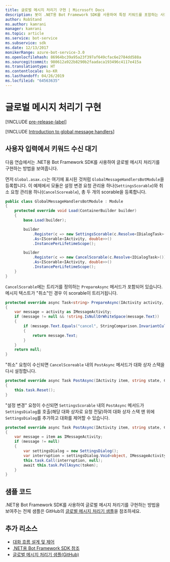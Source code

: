 ```yaml
---
title: 글로벌 메시지 처리기 구현 | Microsoft Docs
description: 봇이 .NET용 Bot Framework SDK를 사용하여 특정 키워드를 포함하는 사용자 입력을 수신 대기하고 처리하는 방법에 대해 알아봅니다.
author: RobStand
ms.author: kamrani
manager: kamrani
ms.topic: article
ms.service: bot-service
ms.subservice: sdk
ms.date: 12/13/2017
monikerRange: azure-bot-service-3.0
ms.openlocfilehash: 86964bc39a95a23f397af649cfac6e2784dd588a
ms.sourcegitcommit: 980612a922b8290b2faadaca193496c4117e415a
ms.translationtype: HT
ms.contentlocale: ko-KR
ms.lasthandoff: 04/26/2019
ms.locfileid: "64563635"
---
```

# <a name="implement-global-message-handlers"></a>글로벌 메시지 처리기 구현

[!INCLUDE [pre-release-label](../includes/pre-release-label-v3.md)]

[!INCLUDE [Introduction to global message handlers](../includes/snippet-global-handlers-intro.md)]

## <a name="listen-for-keywords-in-user-input"></a>사용자 입력에서 키워드 수신 대기

다음 연습에서는 .NET용 Bot Framework SDK를 사용하여 글로벌 메시지 처리기를 구현하는 방법을 보여줍니다.

먼저 `Global.asax.cs`는 여기에 표시된 것처럼 `GlobalMessageHandlersBotModule`을 등록합니다. 이 예제에서 모듈은 설정 변경 요청 관리용 하나(`SettingsScorable`)와 취소 요청 관리용 하나(`CancelScoreable`), 총 두 개의 scorable을 등록합니다.

```cs
public class GlobalMessageHandlersBotModule : Module
{
    protected override void Load(ContainerBuilder builder)
    {
        base.Load(builder);

        builder
            .Register(c => new SettingsScorable(c.Resolve<IDialogTask>()))
            .As<IScorable<IActivity, double>>()
            .InstancePerLifetimeScope();

        builder
            .Register(c => new CancelScorable(c.Resolve<IDialogTask>()))
            .As<IScorable<IActivity, double>>()
            .InstancePerLifetimeScope();
    }
}
```

`CancelScorable`에는 트리거를 정의하는 `PrepareAsync` 메서드가 포함되어 있습니다. 메시지 텍스트가 "취소"인 경우 이 scorable이 트리거됩니다.

```cs
protected override async Task<string> PrepareAsync(IActivity activity, CancellationToken token)
{
    var message = activity as IMessageActivity;
    if (message != null && !string.IsNullOrWhiteSpace(message.Text))
    {
        if (message.Text.Equals("cancel", StringComparison.InvariantCultureIgnoreCase))
        {
            return message.Text;
        }
    }
    return null;
}
```

"취소" 요청이 수신되면 `CancelScoreable` 내의 `PostAsync` 메서드가 대화 상자 스택을 다시 설정합니다. 

```cs
protected override async Task PostAsync(IActivity item, string state, CancellationToken token)
{
    this.task.Reset();
}
```

"설정 변경" 요청이 수신되면 `SettingsScorable` 내의 `PostAsync` 메서드가 `SettingsDialog`를 호출(해당 대화 상자로 요청 전달)하여 대화 상자 스택 맨 위에 `SettingsDialog`를 추가하고 대화를 제어할 수 있습니다.

```cs
protected override async Task PostAsync(IActivity item, string state, CancellationToken token)
{
    var message = item as IMessageActivity;
    if (message != null)
    {
        var settingsDialog = new SettingsDialog();
        var interruption = settingsDialog.Void<object, IMessageActivity>();
        this.task.Call(interruption, null);
        await this.task.PollAsync(token);
    }
}
```

## <a name="sample-code"></a>샘플 코드

.NET용 Bot Framework SDK를 사용하여 글로벌 메시지 처리기를 구현하는 방법을 보여주는 전체 샘플은 GitHub의 <a href="https://github.com/Microsoft/BotBuilder-Samples/tree/master/CSharp/core-GlobalMessageHandlers" target="_blank">글로벌 메시지 처리기 샘플</a>을 참조하세요.

## <a name="additional-resources"></a>추가 리소스

- [대화 흐름 설계 및 제어](../bot-service-design-conversation-flow.md)
- <a href="/dotnet/api/?view=botbuilder-3.12.2.4" target="_blank">.NET용 Bot Framework SDK 참조</a>
- <a href="https://github.com/Microsoft/BotBuilder-Samples/tree/master/CSharp/core-GlobalMessageHandlers" target="_blank">글로벌 메시지 처리기 샘플(GitHub)</a>
